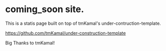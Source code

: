 # coming_soon site.

This is a statis page built on top of tmKamal's under-contruction-template.

https://github.com/tmKamal/under-construction-template

Big Thanks to tmKamal! 

